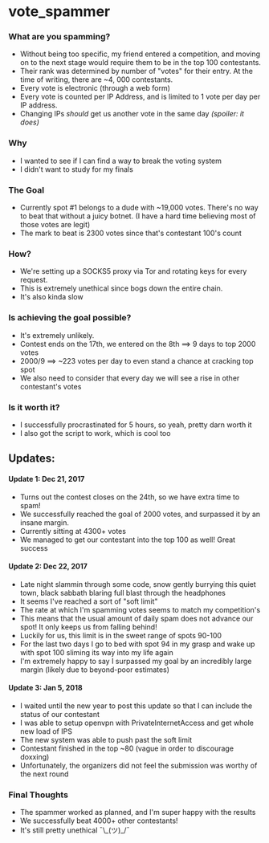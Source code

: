 # vote_spammer

### What are you spamming?

* Without being too specific, my friend entered a competition, and moving on to the next stage would require them to be in the top 100 contestants.
* Their rank was determined by number of "votes" for their entry. At the time of writing, there are ~4, 000 contestants.
* Every vote is electronic (through a web form)
* Every vote is counted per IP Address, and is limited to 1 vote per day per IP address. 
* Changing IPs _should_ get us another vote in the same day _(spoiler: it does)_

### Why
* I wanted to see if I can find a way to break the voting system
* I didn't want to study for my finals

### The Goal
* Currently spot #1 belongs to a dude with ~19,000 votes. There's no way to beat that without a juicy botnet. (I have a hard time believing most of those votes are legit)
* The mark to beat is 2300 votes since that's contestant 100's count

### How? 
* We're setting up a SOCKS5 proxy via Tor and rotating keys for every request. 
* This is extremely unethical since bogs down the entire chain. 
* It's also kinda slow

### Is achieving the goal possible? 
* It's extremely unlikely.
* Contest ends on the 17th, we entered on the 8th ==> 9 days to top 2000 votes
* 2000/9  ==> ~223 votes per day to even stand a chance at cracking top spot 
* We also need to consider that every day we will see a rise in other contestant's votes

### Is it worth it? 
* I successfully procrastinated for 5 hours, so yeah, pretty darn worth it 
* I also got the script to work, which is cool too

## Updates:

#### Update 1: Dec 21, 2017
* Turns out the contest closes on the 24th, so we have extra time to spam!
* We successfully reached the goal of 2000 votes, and surpassed it by an insane margin. 
* Currently sitting at 4300+ votes
* We managed to get our contestant into the top 100 as well! Great success

#### Update 2: Dec 22, 2017
* Late night slammin through some code, snow gently burrying this quiet town, black sabbath blaring full blast through the headphones
* It seems I've reached a sort of "soft limit" 
* The rate at which I'm spamming votes seems to match my competition's 
* This means that the usual amount of daily spam does not advance our spot! It only keeps us from falling behind! 
* Luckily for us, this limit is in the sweet range of spots 90-100 
* For the last two days I go to bed with spot 94 in my grasp and wake up with spot 100 sliming its way into my life again 
* I'm extremely happy to say I surpassed my goal by an incredibly large margin (likely due to beyond-poor estimates)

#### Update 3: Jan 5, 2018
* I waited until the new year to post this update so that I can include the status of our contestant
* I was able to setup openvpn with PrivateInternetAccess and get whole new load of IPS 
* The new system was able to push past the soft limit 
* Contestant finished in the top ~80 (vague in order to discourage doxxing) 
* Unfortunately, the organizers did not feel the submission was worthy of the next round

### Final Thoughts
* The spammer worked as planned, and I'm super happy with the results
* We successfully beat 4000+ other contestants! 
* It's still pretty unethical ¯\\\_(ツ)\_/¯
